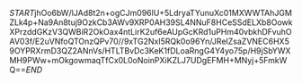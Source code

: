$START$jhOo6bW/lJAd8t2n+ogCJm096lU+5LdryaTYunuXc01MXWWTAhJGMZLk4p+Na9An8tuj9OzkCb3AWv9XRP0AH39SL4NNuF8HCeSSdELXb8OowkXPrzddGKzV3QWBiR2OkOax4ntLirK2uf6eAUpGcKRd1uPHm40vbkhDFvuhOAV03f/E2uVNfoQTOnzQPv70//9xTG2NxI5RQk0o96Yn/JReIZsaZVNEC6HX59OYPRXrmD3QZ2ANnVs/HTLTBvDc3KeK1fDLoaRngG4Y4yo75p/H9jSbYWXMH9PWw+mOkgowmaqTfCx0L0oNoinPXiKZLJ7UDgEFMH+MNyj+5FmkWQ==$END$